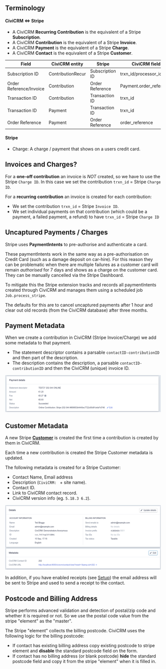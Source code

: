 ## Terminology

#### CiviCRM <=> Stripe

* A CiviCRM **Recurring Contribution** is the equivalent of a Stripe **Subscription**.
* A CiviCRM **Contribution** is the equivalent of a Stripe **Invoice**.
* A CiviCRM **Payment** is the equivalent of a Stripe **Charge**.
* A CiviCRM **Contact** is the equivalent of a Stripe **Customer**.

|Field|CiviCRM entity|Stripe|CiviCRM field|
|---|---|---|---|
|Subscription ID|ContributionRecur|Subscription ID|trxn_id/processor_id|
|Order Reference/Invoice|Contribution|Order Reference|Payment.order_reference|
|Transaction ID|Contribution|Transaction ID|trxn_id|
|Transaction ID|Payment|Transaction ID|trxn_id|
|Order Reference|Payment|Order Reference|order_reference|

#### Stripe

* Charge: A charge / payment that shows on a users credit card.

## Invoices and Charges?

For a **one-off contribution** an invoice is *NOT* created, so we have to use the Stripe `Charge ID`. In this case we set the contribution `trxn_id` = Stripe `Charge ID`.

For a **recurring contribution** an invoice is created for each contribution:

* We set the contribution `trxn_id` = Stripe `Invoice ID`.
* We set individual payments on that contribution (which could be a payment, a failed payment, a refund) to have `trxn_id` = Stripe `Charge ID`

## Uncaptured Payments / Charges

Stripe uses **PaymentIntents** to pre-authorise and authenticate a card.

These paymentIntents work in the same way as a pre-authorisation on Credit Card (such as a damage deposit on car-hire).
For this reason they can be problematic when there are multiple failures as a customer card will remain *authorised* for 7 days
and shows as a charge on the customer card. They can be manually cancelled via the Stripe Dashboard.

To mitigate this the Stripe extension tracks and records all paymentIntents created through CiviCRM and manages them
using a scheduled job `Job.process_stripe`.

The defaults for this are to cancel uncaptured payments after 1 hour and clear out old records (from the CiviCRM database) after three months.

## Payment Metadata

When we create a contribution in CiviCRM (Stripe Invoice/Charge) we add some metadata to that payment.

* The statement descriptor contains a parsable `contactID-contributionID` and then part of the description.
* The description contains the description, a parsable `contactID-contributionID` and then the CiviCRM (unique) invoice ID.

![Stripe Payment](images/stripedashboard_paymentdetail.png)

## Customer Metadata

A new Stripe [**Customer**](https://stripe.com/docs/api/customers) is created the first time a contribution is created by them in CiviCRM.

Each time a new contribution is created the Stripe Customer metadata is updated.

The following metadata is created for a Stripe Customer:

* Contact Name, Email address
* Description (`CiviCRM: ` + site name).
* Contact ID.
* Link to CiviCRM contact record.
* CiviCRM version info (eg. `5.18.3 6.2`).

![Stripe Customer](images/stripedashboard_customerdetail.png)

In addition, if you have enabled receipts (see [Setup](setup.md)) the email address will be sent to Stripe and used to send a receipt to the contact.

## Postcode and Billing Address

Stripe performs advanced validation and detection of postal/zip code and whether it is required or not. So we use the postal code value from the stripe "element" as the "master".

The Stripe "element" collects the billing postcode.  CiviCRM uses the following logic for the billing postcode:
* If contact has existing billing address copy existing postcode to stripe element and **disable** the standard postcode field on the form.
* If contact has no billing address (or blank postcode) **hide** the standard postcode field and copy it from the stripe "element" when it is filled in.

